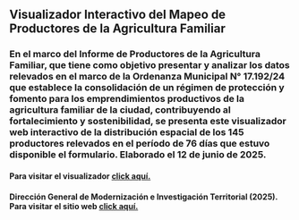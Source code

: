 ## Visualizador Interactivo del Mapeo de Productores de la Agricultura Familiar
### En el marco del Informe de Productores de la Agricultura Familiar, que tiene como objetivo presentar y analizar los datos relevados en el marco de la Ordenanza Municipal N° 17.192/24 que establece la consolidación de un régimen de protección y fomento para los emprendimientos productivos de la agricultura familiar de la ciudad, contribuyendo al fortalecimiento y sostenibilidad, se presenta este visualizador web interactivo de la distribución espacial de los 145 productores relevados en el período de 76 días que estuvo disponible el formulario. Elaborado el 12 de junio de 2025.

#### Para visitar el visualizador <a href="https://agstnrdz.github.io/prod-rurales/map.html" target="_blank">click aquí.</a>

#### Dirección General de Modernización e Investigación Territorial (2025). Para visitar el sitio web <a href="https://www.comodoro.gov.ar/miciudad/" target="_blank">click aquí.</a>
